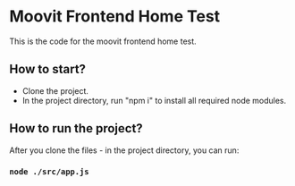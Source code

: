 # Moovit Frontend Home Test

This is the code for the moovit frontend home test. <br/>

## How to start?
* Clone the project.
* In the project directory, run "npm i" to install all required node modules.


## How to run the project? 
After you clone the files - in the project directory, you can run:

### `node ./src/app.js`




